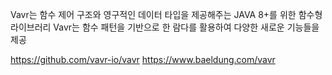 Vavr는 함수 제어 구조와 영구적인 데이터 타입을 제공해주는 JAVA 8+를 위한 함수형 라이브러리
Vavr는 함수 패턴을 기반으로 한 람다를 활용하여 다양한 새로운 기능들을 제공

https://github.com/vavr-io/vavr
https://www.baeldung.com/vavr